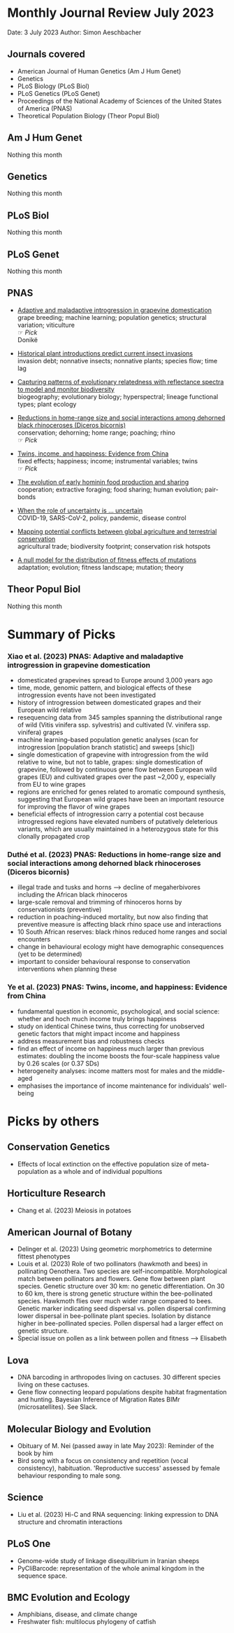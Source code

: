 # Monthly Journal Review July 2023

Date: 3 July 2023
Author: Simon Aeschbacher

## Journals covered
- American Journal of Human Genetics (Am J Hum Genet)
- Genetics
- PLoS Biology (PLoS Biol)
- PLoS Genetics (PLoS Genet)
- Proceedings of the National Academy of Sciences of the United States of America (PNAS)
- Theoretical Population Biology (Theor Popul Biol)

## Am J Hum Genet
Nothing this month

## Genetics
Nothing this month

## PLoS Biol
Nothing this month

## PLoS Genet
Nothing this month 

## PNAS
- [Adaptive and maladaptive introgression in grapevine domestication](https://doi.org/10.1073/pnas.2222041120)  
  grape breeding; machine learning; population genetics; structural variation; viticulture  
 &#x261E; *Pick*  
 Donikë
- [Historical plant introductions predict current insect invasions](https://doi.org/10.1073/pnas.2221826120)  
  invasion debt; nonnative insects; nonnative plants; species flow; time lag  
  

- [Capturing patterns of evolutionary relatedness with reflectance spectra to model and monitor biodiversity](https://doi.org/10.1073/pnas.2215533120)  
  biogeography; evolutionary biology; hyperspectral; lineage functional types; plant ecology  
  

- [Reductions in home-range size and social interactions among dehorned black rhinoceroses (Diceros bicornis)](https://doi.org/10.1073/pnas.2301727120)  
  conservation; dehorning; home range; poaching; rhino  
 &#x261E; *Pick*  

- [Twins, income, and happiness: Evidence from China](https://doi.org/10.1073/pnas.2221884120)  
  fixed effects; happiness; income; instrumental variables; twins  
 &#x261E; *Pick*  

- [The evolution of early hominin food production and sharing](https://doi.org/10.1073/pnas.2218096120)  
  cooperation; extractive foraging; food sharing; human evolution; pair-bonds
  
- [When the role of uncertainty is … uncertain](https://doi.org/10.1073/pnas.2305856120)  
  COVID-19, SARS-CoV-2, policy, pandemic, disease control  
  

- [Mapping potential conflicts between global agriculture and terrestrial conservation](https://doi.org/10.1073/pnas.2208376120)  
  agricultural trade; biodiversity footprint; conservation risk hotspots  
  

- [A null model for the distribution of fitness effects of mutations](https://doi.org/10.1073/pnas.2218200120)  
  adaptation; evolution; fitness landscape; mutation; theory  
  

## Theor Popul Biol
Nothing this month


# Summary of Picks

### Xiao et al. (2023) PNAS: Adaptive and maladaptive introgression in grapevine domestication
- domesticated grapevines spread to Europe around 3,000 years ago
- time, mode, genomic pattern, and biological effects of these introgression events have not been investigated
- history of introgression between domesticated grapes and their European wild relative
- resequencing data from 345 samples spanning the distributional range of wild (Vitis vinifera ssp. sylvestris) and cultivated (V. vinifera ssp. vinifera) grapes
- machine learning–based population genetic analyses (scan for introgression [population branch statistic] and sweeps [shic])
- single domestication of grapevine with introgression from the wild relative to wine, but not to table, grapes: single domestication of grapevine, followed by continuous gene flow between European wild grapes (EU) and cultivated grapes over the past ~2,000 y, especially from EU to wine grapes
- regions are enriched for genes related to aromatic compound synthesis, suggesting that European wild grapes have been an important resource for improving the flavor of wine grapes
- beneficial effects of introgression carry a potential cost because introgressed regions have elevated numbers of putatively deleterious variants, which are usually maintained in a heterozygous state for this clonally propagated crop

### Duthé et al. (2023) PNAS: Reductions in home-range size and social interactions among dehorned black rhinoceroses (Diceros bicornis)
- illegal trade and tusks and horns --> decline of megaherbivores including the African black rhinoceros
- large-scale removal and trimming of rhinoceros horns by conservationists (preventive)
- reduction in poaching-induced mortality, but now also finding that preventive measure is affecting black rhino space use and interactions
- 10 South African reserves: black rhinos reduced home ranges and social encounters
- change in behavioural ecology might have demographic consequences (yet to be determined)
- important to consider behavioural response to conservation interventions when planning these

### Ye et al. (2023) PNAS: Twins, income, and happiness: Evidence from China
- fundamental question in economic, psychological, and social science: whether and hoch much income truly brings happiness
- study on identical Chinese twins, thus correcting for unobserved genetic factors that might impact income and happiness
- address measurement bias and robustness checks
- find an effect of income on happiness much larger than previous estimates: doubling the income boosts the four-scale happiness value by 0.26 scales (or 0.37 SDs)
- heterogeneity analyses: income matters most for males and the middle-aged
- emphasises the importance of income maintenance for individuals' well-being

# Picks by others

## Conservation Genetics
- Effects of local extinction on the effective population size of meta-population as a whole and of individual popultions

## Horticulture Research
- Chang et al. (2023) Meiosis in potatoes

## American Journal of Botany
- Delinger et al. (2023) Using geometric morphometrics to determine fittest phenotypes
- Louis et al. (2023) Role of two pollinators (hawkmoth and bees) in pollinating Oenothera. Two species are self-incompatible. Morphological match between pollinators and flowers. Gene flow between plant species. Genetic structure over 30 km: no genetic differentiation. On 30 to 60 km, there is strong genetic structure within the bee-pollinated species. Hawkmoth flies over much wider range compared to bees. Genetic marker indicating seed dispersal vs. pollen dispersal confirming lower dispersal in bee-pollinate plant species. Isolation by distance higher in bee-pollinated species. Pollen dispersal had a larger effect on genetic structure.
- Special issue on pollen as a link between pollen and fitness --> Elisabeth

## Lova 
- DNA barcoding in arthropodes living on cactuses. 30 different species living on these cactuses.
- Gene flow connecting leopard populations despite habitat fragmentation and hunting. Bayesian Inference of Migration Rates BIMr (microsatellites). See Slack.

## Molecular Biology and Evolution
- Obituary of M. Nei (passed away in late May 2023): Reminder of the book by him
- Bird song with a focus on consistency and repetition (vocal consistency), habituation. 'Reproductive success' assessed by female behaviour responding to male song.

## Science
- Liu et al. (2023) Hi-C and RNA sequencing: linking expression to DNA structure and chromatin interactions

## PLoS One
- Genome-wide study of linkage disequilibrium in Iranian sheeps
- PyCliBarcode: representation of the whole animal kingdom in the sequence space.

## BMC Evolution and Ecology
- Amphibians, disease, and climate change
- Freshwater fish: multilocus phylogeny of catfish